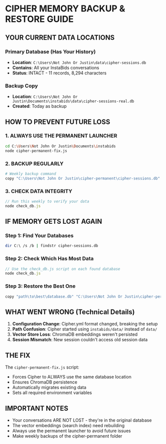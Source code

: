 # CIPHER MEMORY BACKUP & RESTORE GUIDE

## YOUR CURRENT DATA LOCATIONS

### Primary Database (Has Your History)
- **Location**: `C:\Users\Not John Or Justin\data\cipher-sessions.db`
- **Contains**: All your InstaBids conversations
- **Status**: INTACT - 11 records, 8,294 characters

### Backup Copy
- **Location**: `C:\Users\Not John Or Justin\Documents\instabids\data\cipher-sessions-real.db`
- **Created**: Today as backup

## HOW TO PREVENT FUTURE LOSS

### 1. ALWAYS USE THE PERMANENT LAUNCHER
```bash
cd C:\Users\Not John Or Justin\Documents\instabids
node cipher-permanent-fix.js
```

### 2. BACKUP REGULARLY
```bash
# Weekly backup command
copy "C:\Users\Not John Or Justin\cipher-permanent\cipher-sessions.db" "C:\Users\Not John Or Justin\cipher-backup-%date%.db"
```

### 3. CHECK DATA INTEGRITY
```javascript
// Run this weekly to verify your data
node check_db.js
```

## IF MEMORY GETS LOST AGAIN

### Step 1: Find Your Databases
```bash
dir C:\ /s /b | findstr cipher-sessions.db
```

### Step 2: Check Which Has Most Data
```javascript
// Use the check_db.js script on each found database
node check_db.js
```

### Step 3: Restore the Best One
```bash
copy "path\to\best\database.db" "C:\Users\Not John Or Justin\cipher-permanent\cipher-sessions.db"
```

## WHAT WENT WRONG (Technical Details)

1. **Configuration Change**: Cipher.yml format changed, breaking the setup
2. **Path Confusion**: Cipher started using `instabids/data/` instead of `data/`
3. **Vector Store Loss**: ChromaDB embeddings weren't persisted
4. **Session Mismatch**: New session couldn't access old session data

## THE FIX

The `cipher-permanent-fix.js` script:
- Forces Cipher to ALWAYS use the same database location
- Ensures ChromaDB persistence
- Automatically migrates existing data
- Sets all required environment variables

## IMPORTANT NOTES

- Your conversations ARE NOT LOST - they're in the original database
- The vector embeddings (search index) need rebuilding
- Always use the permanent launcher to avoid future issues
- Make weekly backups of the cipher-permanent folder